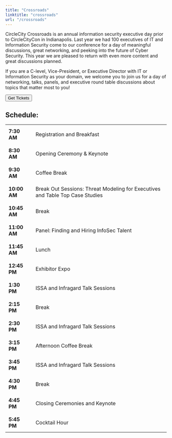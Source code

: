 ```yaml
---
title: "Crossroads"
linktitle: "crossroads"
url: "/crossroads"
---
```

CircleCity Crossroads is an annual information security executive day prior to CircleCityCon in Indianapolis.
Last year we had 100 executives of IT and Information Security come to our conference for a day of meaningful discussions, great networking, and peeking into the future of Cyber Security.
This year we are pleased to return with even more content and great discussions planned.


If you are a C-level, Vice-President, or Executive Director with IT or Information Security as your domain, we welcome you to join us for a day of networking, talks, panels, and executive round table discussions about topics that matter most to you!

<a href="https://www.eventbrite.com/e/circlecitycrossroads-2019-tickets-56662514105">
<button type="button" enabled
  class="btn btn-template-main"
  href="https://www.eventbrite.com/e/circlecitycrossroads-2019-tickets-56662514105">
  <i class="fa fa-ticket" aria-hidden="false"></i>
  Get Tickets
</button>
</a>

## Schedule:

<style>td {padding: 10px;}</style>

|                |                                  |
|:---------------|:---------------------------------|
|**7:30 AM**     | Registration and Breakfast       |
|**8:30 AM**     | Opening Ceremony & Keynote       |
|**9:30 AM**     | Coffee Break                     |
|**10:00 AM**    | Break Out Sessions: Threat Modeling for Executives and Table Top Case Studies|
|**10:45 AM**    | Break                            |
|**11:00 AM**    | Panel: Finding and Hiring InfoSec Talent|
|**11:45 AM**    | Lunch                            |
|**12:45 PM**    | Exhibitor Expo                   |
|**1:30 PM**     | ISSA and Infragard Talk Sessions |
|**2:15 PM**     | Break                            |
|**2:30 PM**     | ISSA and Infragard Talk Sessions |
|**3:15 PM**     | Afternoon Coffee Break           |
|**3:45 PM**     | ISSA and Infragard Talk Sessions |
|**4:30 PM**     | Break                            |
|**4:45 PM**     | Closing Ceremonies and Keynote   |
|**5:45 PM**     | Cocktail Hour                    |
